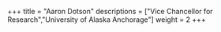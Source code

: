+++
title = "Aaron Dotson"
descriptions = ["Vice Chancellor for Research","University of Alaska Anchorage"]
weight = 2
+++